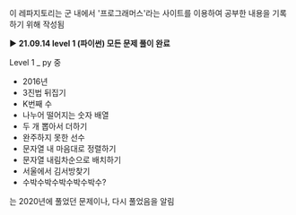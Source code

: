 이 레파지토리는 군 내에서 '프로그래머스'라는 사이트를 이용하여 공부한 내용을 기록하기 위해 작성됨

▶ **21.09.14 level 1 (파이썬) 모든 문제 풀이 완료**

Level 1 _ py 중
- 2016년
- 3진법 뒤집기
- K번째 수
- 나누어 떨어지는 숫자 배열
- 두 개 뽑아서 더하기
- 완주하지 못한 선수
- 문자열 내 마음대로 정렬하기
- 문자열 내림차순으로 배치하기
- 서울에서 김서방찾기
- 수박수박수박수박수박수?

는 2020년에 풀었던 문제이나, 다시 풀었음을 알림

